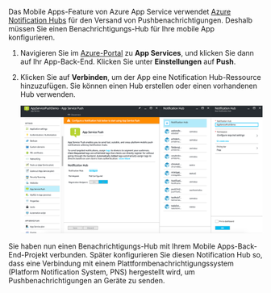 Das Mobile Apps-Feature von Azure App Service verwendet [Azure Notification Hubs] für den Versand von Pushbenachrichtigungen. Deshalb müssen Sie einen Benachrichtigungs-Hub für Ihre mobile App konfigurieren.

1. Navigieren Sie im [Azure-Portal] zu **App Services**, und klicken Sie dann auf Ihr App-Back-End. Klicken Sie unter **Einstellungen** auf **Push**.
2. Klicken Sie auf **Verbinden**, um der App eine Notification Hub-Ressource hinzuzufügen. Sie können einen Hub erstellen oder einen vorhandenen Hub verwenden.

    ![](./media/app-service-mobile-create-notification-hub/configure-hub-flow.png)

Sie haben nun einen Benachrichtigungs-Hub mit Ihrem Mobile Apps-Back-End-Projekt verbunden. Später konfigurieren Sie diesen Notification Hub so, dass eine Verbindung mit einem Plattformbenachrichtigungssystem (Platform Notification System, PNS) hergestellt wird, um Pushbenachrichtigungen an Geräte zu senden.

[Azure-Portal]: https://portal.azure.com/
[Azure Notification Hubs]: https://azure.microsoft.com/en-us/documentation/articles/notification-hubs-push-notification-overview/


<!--HONumber=Dec16_HO2-->


